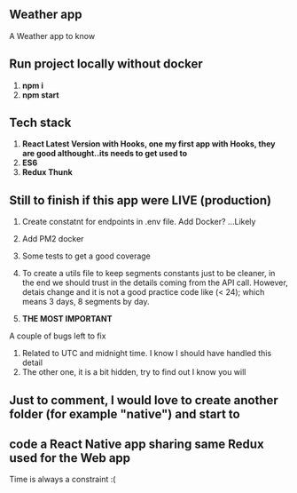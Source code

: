 ## Weather app

A Weather app to know 

## Run project locally without docker

1. **npm i**
2. **npm start**


## Tech stack

1. **React Latest Version with Hooks, one my first app with Hooks, they are good althought..its needs to get used to**
2. **ES6**
2. **Redux Thunk**

## Still to finish if this app were LIVE (production)

1. Create constatnt for endpoints in .env file. Add Docker? ...Likely
2. Add PM2 docker
3. Some tests to get a good coverage
4. To create a utils file to keep segments constants just to be cleaner, in the end we should trust in the details coming from the API call. However, detais change and it is not a good practice code like (< 24); which means 3 days, 8 segments by day.

4. **THE MOST IMPORTANT**

A couple of bugs left to fix

1. Related to UTC and midnight time. I know I should have handled this detail
2. The other one, it is a bit hidden, try to find out I know you will

## Just to comment, I would love to create another folder (for example "native") and start to
## code a React Native app sharing same Redux used for the Web app

Time is always a constraint :( 
    

